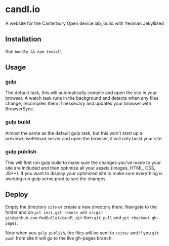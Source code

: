# candl.io

A website for the Canterbury Open device lab, build with Yeoman Jekyllized

## Installation
Run `bundle && npm install`

## Usage

### gulp
The default task, this will automatically compile and open the site in your browser. A watch task runs in the background and detects when any files change, recompiles them if nessecary and updates your browser with BrowserSync.

### gulp build
Almost the same as the default gulp task, but this won't start up a preview/LiveReload server and open the browser, it will only build your site.

### gulp publish
This will first run gulp build to make sure the changes you've made to your site are included and then optimize all your assets (images, HTML, CSS, JS++). If you want to display your optimized site to make sure everything is working run gulp serve:prod to see the changes.

## Deploy

Empty the directory `site` or create a new directory there. Navigate to the folder and do `git init`, `git remote add origin git@github.com:RedBullet/candl.git` then `git pull` and `git checkout gh-pages`.

Now when you `gulp publish`, the files will be sent to `/site/` and if you `git push` from site it will go to the live gh-pages branch. 
